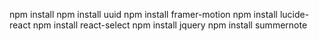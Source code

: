 
npm install
npm install uuid
npm install framer-motion
npm install lucide-react
npm install react-select
npm install jquery
npm install summernote
